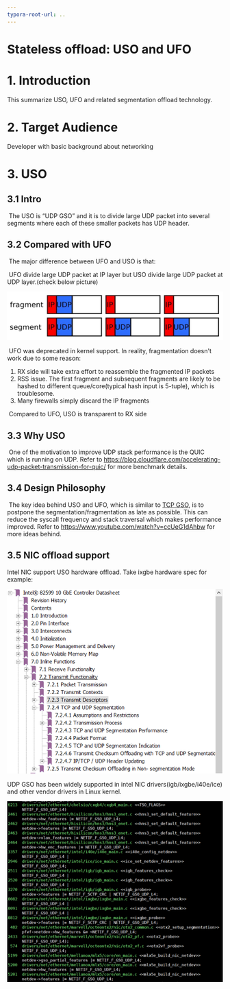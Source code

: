 ```yaml
---
typora-root-url: ..
---
```


# Stateless offload: USO and UFO

# 1. Introduction

This summarize USO, UFO and related segmentation offload technology.

# 2. Target Audience

Developer with basic background about networking

# 3. USO

## 3.1 Intro

​    The USO is “UDP GSO” and it is to divide large UDP packet into several segments where each of these smaller packets has UDP header.

## 3.2 Compared with UFO

​    The major difference between UFO and USO is that:

​    UFO divide large UDP packet at IP layer but USO divide large UDP packet at UDP layer.(check below picture)

![ufo_vs_uso_01](/images/ufo_vs_uso_01.PNG)

​    UFO was deprecated in kernel support. In reality, fragmentation doesn't work due to some reason:

1. RX side will take extra effort to reassemble the fragmented IP packets
2. RSS issue. The first fragment and subsequent fragments are likely to be hashed to different queue/core(typical hash input is 5-tuple), which is troublesome.
3. Many firewalls simply discard the IP fragments

​    Compared to UFO, USO is transparent to RX side

## 3.3 Why USO

​    One of the motivation to improve UDP stack performance is the QUIC which is running on UDP. Refer to https://blog.cloudflare.com/accelerating-udp-packet-transmission-for-quic/ for more benchmark details.

## 3.4 Design Philosophy

​    The key idea behind USO and UFO, which is similar to [TCP GSO](https://lwn.net/Articles/188489/), is to postpone the segmentation/fragmentation as late as possible. This can reduce the syscall frequency and stack traversal which makes performance improved. Refer to https://www.youtube.com/watch?v=ccUeG1dAhbw for more ideas behind.

## 3.5 NIC offload support

   Intel NIC support USO hardware offload. Take ixgbe hardware spec for example:

![ufo_vs_uso_02](/images/ufo_vs_uso_02.PNG)

   UDP GSO has been widely supported in intel NIC drivers(igb/ixgbe/i40e/ice) and other vendor drivers in Linux kernel.

  ![ufo_vs_uso_03](/images/ufo_vs_uso_03.PNG)

